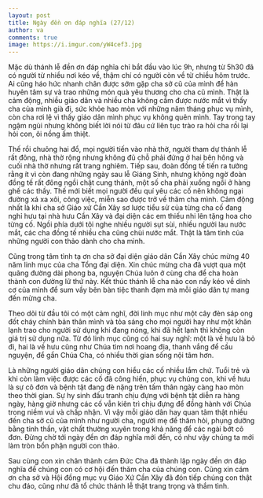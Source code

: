 ```yaml
---
layout: post
title: Ngày đền ơn đáp nghĩa (27/12)
author: va
comments: true
image: https://i.imgur.com/yW4cef3.jpg
---
```


Mặc dù thánh lễ đền ơn đáp nghĩa chỉ bắt đầu vào lúc 9h, nhưng từ 5h30 đã có người từ nhiều nơi kéo về, thậm chí có người còn về từ chiều hôm trước. Ai cũng háo hức nhanh chân được sớm gặp cha sở cũ của mình để hàn huyên tâm sự và trao những món quà yêu thương cho cha cũ mình. Thật là cảm động, nhiều giáo dân và nhiều cha không cầm được nước mắt vì thấy cha của mình già đi, sức khỏe hao mòn với những năm tháng phục vụ mình, còn cha rơi lệ vì thấy giáo dân mình phục vụ không quên mình. Tay trong tay ngậm ngùi nhưng không biết lời nói từ đâu cứ liên tục trào ra hỏi cha rồi lại hỏi con, ôi nồng ấm thiệt.

Thế rồi chuông hai đổ, mọi người tiến vào nhà thờ, người tham dự thánh lễ rất đông, nhà thờ rộng nhưng không đủ chỗ phải đứng ở hai bên hông và cuối nhà thờ nhưng rất trang nghiêm. Tiếp sau, đoàn đồng tế tiến ra tưởng rằng ít vì còn đang những ngày sau lễ Giáng Sinh, nhưng không ngờ đoàn đồng tế rất đông ngồi chật cung thánh, một số cha phải xuống ngồi ở hàng ghế các thầy. Thế mới biết mọi người đều quí yêu các cố nên không ngại đường xá xa xôi, công việc, miễn sao được trở về thăm cha mình.
Cảm động nhất là khi cha sở Giáo xứ Cần Xây sơ lược tiểu sử của từng cha cố đang nghỉ hưu tại nhà hưu Cần Xây và đại diện các em thiếu nhi lên tặng hoa cho từng cố. Ngồi phía dưới tôi nghe nhiều người sụt sùi, nhiều người lau nước mắt, các cha đồng tế nhiều cha cũng chùi nước mắt. Thật là tâm tình của những người con thảo dành cho cha mình.

Cũng trong tâm tình tạ ơn cha sở đại diện giáo dân Cần Xây chúc mừng 40 năm linh mục của cha Tổng đại diện. Xin chúc mừng cha đã vượt qua một quãng đường dài phong ba, nguyện Chúa luôn ở cùng cha để cha hoàn thành con đường lữ thứ này.
Kết thúc thánh lễ cha nào con nấy kéo về dinh cơ của mình để sum vầy bên bàn tiệc thanh đạm mà mỗi giáo dân tự mang đến mừng cha.

Theo dõi từ đầu tôi có một cảm nghĩ, đời linh mục như một cây đèn sáp ong đốt cháy chính bản thân mình và tỏa sáng cho mọi người hay như một khăn lạnh trao cho người sử dụng khi đang nóng, khi đã hết lạnh thì không còn giá trị sử dụng nữa. Từ đó linh mục cũng có hai suy nghĩ: một là về hưu là bỏ đi, hai là về hưu cũng như Chúa tìm nơi hoang địa, thanh vắng để cầu nguyện, để gần Chúa Cha, có nhiều thời gian sống nội tâm hơn.

Là những người giáo dân chúng con hiểu các cố nhiều lắm chứ. Tuổi trẻ và khi còn làm việc được các cố đã công hiến, phục vụ chúng con, khi về hưu là sự cô đơn và bệnh tật đang đè nặng trên tấm thân ngày càng hao mòn theo thời gian. Sự hy sinh đấu tranh chịu đựng với bệnh tật diễn ra hàng ngày, hàng giờ nhưng các cố vẫn kiên trì chịu đựng để đồng hành với Chúa trong niềm vui và chấp nhận. Vì vậy mỗi giáo dân hay quan tâm thật nhiều đến cha sở cũ của mình như người cha, người mẹ để thăm hỏi, phụng dưỡng bằng tinh thần, vật chất thường xuyên trong khả năng để các ngài bớt cô đơn. Đừng chờ tới ngày đền ơn đáp nghĩa mới đến, có như vậy chúng ta mới làm tròn bổn phận người con thảo.

Sau cùng con xin chân thành cám Đức Cha đã thành lập ngày đền ơn đáp nghĩa để chúng con có cơ hội đến thăm cha của chúng con. Cũng xin cám ơn cha sở và Hội đồng mục vụ Giáo Xứ Cần Xây đã đón tiếp chúng con thật chu đáo, cũng như đã tổ chức thánh lễ thật trang trọng và thắm tình.
